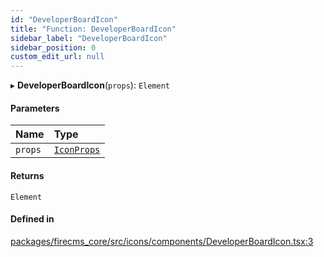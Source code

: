```yaml
---
id: "DeveloperBoardIcon"
title: "Function: DeveloperBoardIcon"
sidebar_label: "DeveloperBoardIcon"
sidebar_position: 0
custom_edit_url: null
---
```


▸ **DeveloperBoardIcon**(`props`): `Element`

#### Parameters

| Name | Type |
| :------ | :------ |
| `props` | [`IconProps`](../types/IconProps.md) |

#### Returns

`Element`

#### Defined in

[packages/firecms_core/src/icons/components/DeveloperBoardIcon.tsx:3](https://github.com/FireCMSco/firecms/blob/d45f3739/packages/firecms_core/src/icons/components/DeveloperBoardIcon.tsx#L3)

